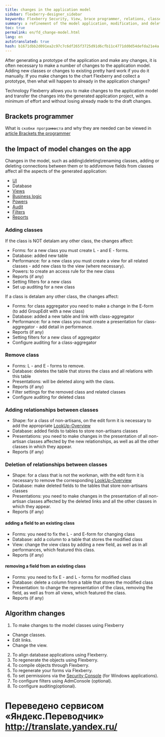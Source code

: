 ```yaml
--- 
title: changes in the application model 
sidebar: flexberry-designer_sidebar 
keywords: Flexberry Security, View, brace programmer, relations, classes, performances, interface, powers, audit 
summary: a refinement of the model application, modification, and deletion of attributes and relations 
toc: true 
permalink: en/fd_change-model.html 
lang: en 
autotranslated: true 
hash: b1671dbb2d091ea2c97c7c6df265f3725d91d6cfb11c4771dd0d54defda21e4a 
--- 
```


After generating a prototype of the application and make any changes, it is often necessary to make a number of changes to the application model. Adding new classes or changes to existing pretty hard work if you do it manually. If you make changes to the chart Flexberry and collect a prototype, then what will happen to already in the application changes? 

Technology Flexberry allows you to make changes to the application model and transfer the changes into the generated application project, with a minimum of effort and without losing already made to the draft changes. 

## Brackets programmer 

What is `скобки программиста` and why they are needed can be viewed in [article Brackets the programmer](fo_programmer-brackets.html) 

## the Impact of model changes on the app 

Changes in the model, such as adding\deleting\renaming classes, adding or deleting connections between them or to add\remove fields from classes affect all the aspects of the generated application: 

* [UI](fw_ui-independent-user-interface.html) 
* Database 
* [Views](fd_view-types.html) 
* [Business logic](fo_business-logic.html) 
* [Powers](efs_secutity.html) 
* [Audit](efs_audit.html) 
* [Filters](fw_filtersand-limits.html) 
* [Reports](fp_create-uni-report.html) 

### Adding classes 

If the class is NOT detalam any other class, the changes affect: 
* Forms: for a new class you must create L - and E - forms. 
* Database: added new table 
* Performance: for a new class you must create a view for all related classes - add new class to the view (where necessary). 
* Powers: to create an access rule for the new class 
* Reports (if any) 
* Setting filters for a new class 
* Set up auditing for a new class 

If a class is detalam any other class, the changes affect: 
* Forms: for class aggregator you need to make a change in the E-form (to add GroupEdit with a new class) 
* Database: added a new table and link with class-aggregator 
* Performance: for a new class you must create a presentation for class-aggregator - add detail in performance. 
* Reports (if any) 
* Setting filters for a new class of aggregator 
* Configure auditing for a class-aggregator 

### Remove class 

* Forms: L - and E - forms to remove.
* Database: deletes the table that stores the class and all relations with this table 
* Presentations: will be deleted along with the class. 
* Reports (if any) 
* Filter settings for the removed class and related classes 
* Configure auditing for deleted class 

### Adding relationships between classes 

* Shape: for a class of non-artisans, on the edit form it is necessary to add the appropriate [LookUp-Overview](fa_lookup-overview.html) 
* Database: added fields to tables to store non-artisans classes 
* Presentations: you need to make changes in the presentation of all non-artisan classes affected by the new relationships, as well as all the other classes in which they appear. 
* Reports (if any) 


### Deletion of relationships between classes 

* Shape: for a class that is not the workman, with the edit form it is necessary to remove the corresponding [LookUp-Overview](fa_lookup-overview.html) 
* Database: make deleted fields to the tables that store non-artisans classes 
* Presentations: you need to make changes in the presentation of all non-artisan classes affected by the deleted links and all the other classes in which they appear. 
* Reports (if any) 

#### adding a field to an existing class 

* Forms: you need to fix the L - and E-form for changing class 
* Database: add a column to a table that stores the modified class 
* View: change the view class by adding a new field, as well as in all performances, which featured this class. 
* Reports (if any) 

#### removing a field from an existing class 

* Forms: you need to fix E - and L - forms for modified class 
* Database: delete a column from a table that stores the modified class 
* Presentation: to change the representation of the class, removing the field, as well as from all views, which featured the class. 
* Reports (if any) 

## Algorithm changes 

1. To make changes to the model classes using Flexberry 
* Change classes. 
* Edit links. 
* Change the view. 
2. To align database applications using Flexberry. 
3. To regenerate the objects using Flexberry. 
4. To compile objects through Flexberry. 
5. To regenerate your forms via Flexberry. 
6. To set permissions via the [Security Console](efs_security-console.html) (for Windows applications). 
7. To configure filters using AdmConsole (optional). 
8. To configure auditing(optional). 



 # Переведено сервисом «Яндекс.Переводчик» http://translate.yandex.ru/